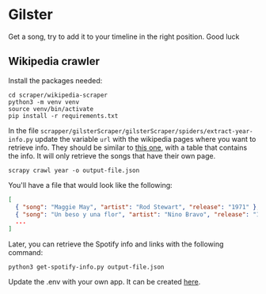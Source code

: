 # Gilster

Get a song, try to add it to your timeline in the right position. Good luck

## Wikipedia crawler

Install the packages needed:

```console
cd scraper/wikipedia-scraper
python3 -m venv venv
source venv/bin/activate
pip install -r requirements.txt
```

In the file `scrapper/gilsterScraper/gilsterScraper/spiders/extract-year-info.py` update the variable `url` with the wikipedia pages where you want to retrieve info. They should be similar to [this one](<https://es.wikipedia.org/wiki/Anexo:Sencillos_n%C3%BAmero_uno_de_Hot_100_de_1992_(EE._UU.)>), with a table that contains the info. It will only retrieve the songs that have their own page.

```console
scrapy crawl year -o output-file.json
```

You'll have a file that would look like the following:

```json
[
  { "song": "Maggie May", "artist": "Rod Stewart", "release": "1971" },
  { "song": "Un beso y una flor", "artist": "Nino Bravo", "release": "1972" },
  ...
]
```

Later, you can retrieve the Spotify info and links with the following command:

```console
python3 get-spotify-info.py output-file.json
```

Update the .env with your own app. It can be created [here](https://developer.spotify.com/dashboard).
